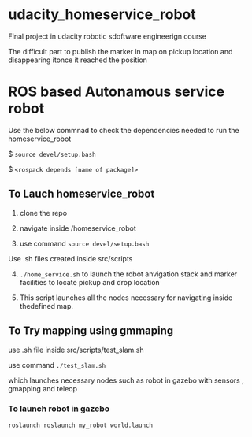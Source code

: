 # udacity_homeservice_robot
Final project in udacity robotic sdoftware engineerign course

The difficult part to publish the marker in map on pickup location and disappearing itonce it reached the position

# ROS based Autonamous service robot

Use the below commnad to check the dependencies needed to run the homeservice_robot

$  `source devel/setup.bash`

$ `<rospack depends [name of package]>`


## To Lauch homeservice_robot 

1. clone the repo 

2. navigate inside /homeservice_robot

3. use command `source devel/setup.bash`

Use .sh files created inside src/scripts 

4. `./home_service.sh` to launch the robot anvigation stack and marker facilities to locate pickup and drop location 

5. This script launches all the nodes necessary for navigating inside thedefined map.


## To Try mapping using gmmaping 

use .sh file inside src/scripts/test_slam.sh

use command `./test_slam.sh`


which launches necessary nodes such as robot in gazebo with sensors , gmapping and teleop 


### To launch robot in gazebo

`roslaunch roslaunch my_robot world.launch`
